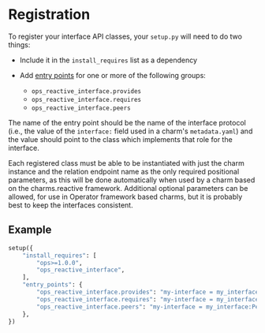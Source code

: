 # Registration

To register your interface API classes, your `setup.py` will need to do two
things:

* Include it in the `install_requires` list as a dependency

* Add [entry points][] for one or more of the following groups:
  * `ops_reactive_interface.provides`
  * `ops_reactive_interface.requires`
  * `ops_reactive_interface.peers`

The name of the entry point should be the name of the interface protocol (i.e.,
the value of the `interface:` field used in a charm's `metadata.yaml`) and the
value should point to the class which implements that role for the interface.

Each registered class must be able to be instantiated with just the charm
instance and the relation endpoint name as the only required positional
parameters, as this will be done automatically when used by a charm based on the
charms.reactive framework. Additional optional parameters can be allowed, for
use in Operator framework based charms, but it is probably best to keep the
interfaces consistent.

## Example

```python
setup({
    "install_requires": [
        "ops>=1.0.0",
        "ops_reactive_interface",
    ],
    "entry_points": {
        "ops_reactive_interface.provides": "my-interface = my_interface:Provides",
        "ops_reactive_interface.requires": "my-interface = my_interface:Requires",
        "ops_reactive_interface.peers": "my-interface = my_interface:Peers",
    },
})
```

<!-- Links -->
[entry points]: https://packaging.python.org/specifications/entry-points/
